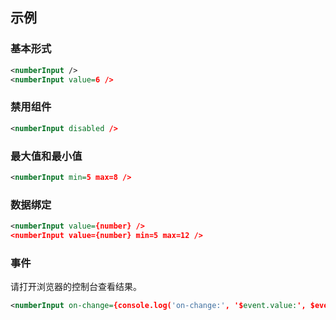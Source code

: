 ## 示例
### 基本形式

<div class="m-example"></div>

```xml
<numberInput />
<numberInput value=6 />
```

### 禁用组件

<div class="m-example"></div>

```xml
<numberInput disabled />
```

### 最大值和最小值

<div class="m-example"></div>

```xml
<numberInput min=5 max=8 />
```

### 数据绑定

<div class="m-example"></div>

```xml
<numberInput value={number} />
<numberInput value={number} min=5 max=12 />
```

### 事件

请打开浏览器的控制台查看结果。

<div class="m-example"></div>

```xml
<numberInput on-change={console.log('on-change:', '$event.value:', $event.value)} />
```
